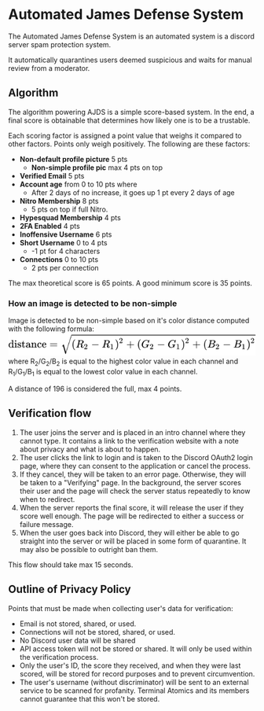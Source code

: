 # Automated James Defense System
The Automated James Defense System is an automated system is a discord server spam protection system.

It automatically quarantines users deemed suspicious and waits for manual review from a moderator.

## Algorithm

The algorithm powering AJDS is a simple score-based system. In the end, a final score is obtainable that determines how likely one is to be a trustable.

Each scoring factor is assigned a point value that weighs it compared to other factors. Points only weigh
positively. The following are these factors:

- **Non-default profile picture** 5 pts
  - **Non-simple profile pic** max 4 pts on top
- **Verified Email** 5 pts
- **Account age** from 0 to 10 pts where
	- After 2 days of no increase, it goes up 1 pt every 2 days of age
- **Nitro Membership** 8 pts
  - 5 pts on top if full Nitro.
- **Hypesquad Membership** 4 pts
- **2FA Enabled** 4 pts
- **Inoffensive Username** 6 pts
- **Short Username** 0 to 4 pts
	- -1 pt for 4 characters
- **Connections** 0 to 10 pts
  - 2 pts per connection


The max theoretical score is 65 points.
A good minimum score is 35 points.

### How an image is detected to be non-simple

Image is detected to be non-simple based on it's
color distance computed with the following formula:
![Color Distance Formula](distance.svg) 
where R<sub>2</sub>/G<sub>2</sub>/B<sub>2</sub> is
equal to the highest color value in each channel and
R<sub>1</sub>/G<sub>1</sub>/B<sub>1</sub> is equal to
the lowest color value in each channel.

A distance of 196 is considered the full, max 4 points.

## Verification flow

1. The user joins the server and is placed in an
intro channel where they cannot type. It contains a
link to the verification website with a note about
privacy and what is about to happen.
3. The user clicks the link to login and is taken
to the Discord OAuth2 login page, where they can
consent to the application or cancel the process.
4. If they cancel, they will be taken to an error page.
Otherwise, they will be taken to a "Verifying" page.
In the background, the server scores their user and
the page will check the server status repeatedly to
know when to redirect.
5. When the server reports the final score, it will
release the user if they score well enough. The page
will be redirected to either a success or failure
message.
6. When the user goes back into Discord, they will
either be able to go straight into the server or
will be placed in some form of quarantine. It may
also be possible to outright ban them.

This flow should take max 15 seconds.

## Outline of Privacy Policy

Points that must be made when collecting user's data
for verification:
- Email is not stored, shared, or used.
- Connections will not be stored, shared, or used.
- No Discord user data will be shared
- API access token will not be stored or shared. It
  will only be used within the verification process.
- Only the user's ID, the score they received, and 
  when they were last scored, will be stored for record 
  purposes and to prevent circumvention.
- The user's username (without discriminator) will 
  be sent to an external service to be scanned for
  profanity. Terminal Atomics and its members cannot
  guarantee that this won't be stored.